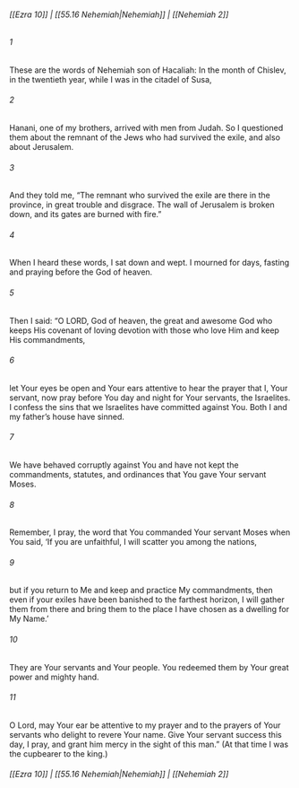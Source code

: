 
###### [[Ezra 10]] | [[55.16 Nehemiah|Nehemiah]] | [[Nehemiah 2]]

###### 1
These are the words of Nehemiah son of Hacaliah: In the month of Chislev, in the twentieth year, while I was in the citadel of Susa,
###### 2
Hanani, one of my brothers, arrived with men from Judah. So I questioned them about the remnant of the Jews who had survived the exile, and also about Jerusalem.
###### 3
And they told me, “The remnant who survived the exile are there in the province, in great trouble and disgrace. The wall of Jerusalem is broken down, and its gates are burned with fire.”
###### 4
When I heard these words, I sat down and wept. I mourned for days, fasting and praying before the God of heaven.
###### 5
Then I said: “O LORD, God of heaven, the great and awesome God who keeps His covenant of loving devotion with those who love Him and keep His commandments,
###### 6
let Your eyes be open and Your ears attentive to hear the prayer that I, Your servant, now pray before You day and night for Your servants, the Israelites. I confess the sins that we Israelites have committed against You. Both I and my father’s house have sinned.
###### 7
We have behaved corruptly against You and have not kept the commandments, statutes, and ordinances that You gave Your servant Moses.
###### 8
Remember, I pray, the word that You commanded Your servant Moses when You said, ‘If you are unfaithful, I will scatter you among the nations,
###### 9
but if you return to Me and keep and practice My commandments, then even if your exiles have been banished to the farthest horizon, I will gather them from there and bring them to the place I have chosen as a dwelling for My Name.’
###### 10
They are Your servants and Your people. You redeemed them by Your great power and mighty hand.
###### 11
O Lord, may Your ear be attentive to my prayer and to the prayers of Your servants who delight to revere Your name. Give Your servant success this day, I pray, and grant him mercy in the sight of this man.” (At that time I was the cupbearer to the king.)

###### [[Ezra 10]] | [[55.16 Nehemiah|Nehemiah]] | [[Nehemiah 2]]
